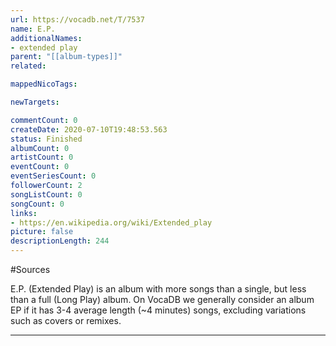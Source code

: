 ```yaml
---
url: https://vocadb.net/T/7537
name: E.P.
additionalNames: 
- extended play
parent: "[[album-types]]"
related:

mappedNicoTags:

newTargets:

commentCount: 0
createDate: 2020-07-10T19:48:53.563
status: Finished
albumCount: 0
artistCount: 0
eventCount: 0
eventSeriesCount: 0
followerCount: 2
songListCount: 0
songCount: 0
links: 
- https://en.wikipedia.org/wiki/Extended_play
picture: false
descriptionLength: 244
---
```


#Sources

E.P. (Extended Play) is an album with more songs than a single, but less than a full (Long Play) album. On VocaDB we generally consider an album EP if it has 3-4 average length (~4 minutes) songs, excluding variations such as covers or remixes.

---

